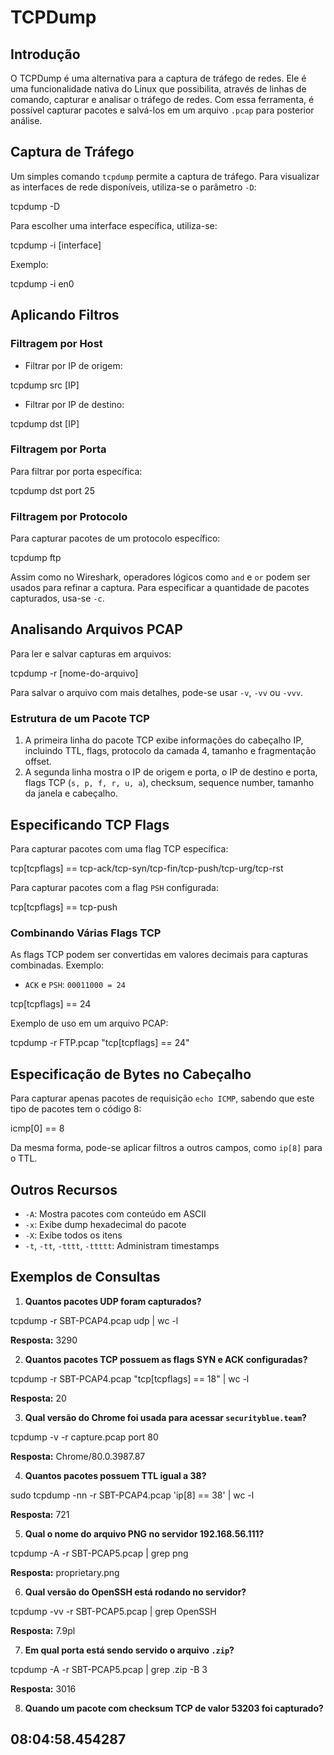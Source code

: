 # **TCPDump**

## **Introdução**

O TCPDump é uma alternativa para a captura de tráfego de redes. Ele é uma funcionalidade nativa do Linux que possibilita, através de linhas de comando, capturar e analisar o tráfego de redes. Com essa ferramenta, é possível capturar pacotes e salvá-los em um arquivo `.pcap` para posterior análise.

## **Captura de Tráfego**

Um simples comando `tcpdump` permite a captura de tráfego. Para visualizar as interfaces de rede disponíveis, utiliza-se o parâmetro `-D`:

tcpdump \-D

Para escolher uma interface específica, utiliza-se:

tcpdump \-i \[interface\]

Exemplo:

tcpdump \-i en0

## **Aplicando Filtros**

### **Filtragem por Host**

* Filtrar por IP de origem:

tcpdump src \[IP\]

* Filtrar por IP de destino:

tcpdump dst \[IP\]

### **Filtragem por Porta**

Para filtrar por porta específica:

tcpdump dst port 25

### **Filtragem por Protocolo**

Para capturar pacotes de um protocolo específico:

tcpdump ftp

Assim como no Wireshark, operadores lógicos como `and` e `or` podem ser usados para refinar a captura. Para especificar a quantidade de pacotes capturados, usa-se `-c`.

## **Analisando Arquivos PCAP**

Para ler e salvar capturas em arquivos:

tcpdump \-r \[nome-do-arquivo\]

Para salvar o arquivo com mais detalhes, pode-se usar `-v`, `-vv` ou `-vvv`.

### **Estrutura de um Pacote TCP**

1. A primeira linha do pacote TCP exibe informações do cabeçalho IP, incluindo TTL, flags, protocolo da camada 4, tamanho e fragmentação offset.  
2. A segunda linha mostra o IP de origem e porta, o IP de destino e porta, flags TCP (`s, p, f, r, u, a`), checksum, sequence number, tamanho da janela e cabeçalho.

## **Especificando TCP Flags**

Para capturar pacotes com uma flag TCP específica:

tcp\[tcpflags\] \== tcp-ack/tcp-syn/tcp-fin/tcp-push/tcp-urg/tcp-rst

Para capturar pacotes com a flag `PSH` configurada:

tcp\[tcpflags\] \== tcp-push

### **Combinando Várias Flags TCP**

As flags TCP podem ser convertidas em valores decimais para capturas combinadas. Exemplo:

* `ACK` e `PSH`: `00011000 = 24`

tcp\[tcpflags\] \== 24

Exemplo de uso em um arquivo PCAP:

tcpdump \-r FTP.pcap "tcp\[tcpflags\] \== 24"

## **Especificação de Bytes no Cabeçalho**

Para capturar apenas pacotes de requisição `echo ICMP`, sabendo que este tipo de pacotes tem o código 8:

icmp\[0\] \== 8

Da mesma forma, pode-se aplicar filtros a outros campos, como `ip[8]` para o TTL.

## **Outros Recursos**

* `-A`: Mostra pacotes com conteúdo em ASCII  
* `-x`: Exibe dump hexadecimal do pacote  
* `-X`: Exibe todos os itens  
* `-t`, `-tt`, `-tttt`, `-ttttt`: Administram timestamps

## **Exemplos de Consultas**

1. **Quantos pacotes UDP foram capturados?**

tcpdump \-r SBT-PCAP4.pcap udp | wc \-l

**Resposta:** 3290

2. **Quantos pacotes TCP possuem as flags SYN e ACK configuradas?**

tcpdump \-r SBT-PCAP4.pcap "tcp\[tcpflags\] \== 18" | wc \-l

**Resposta:** 20

3. **Qual versão do Chrome foi usada para acessar `securityblue.team`?**

tcpdump \-v \-r capture.pcap port 80

**Resposta:** Chrome/80.0.3987.87

4. **Quantos pacotes possuem TTL igual a 38?**

sudo tcpdump \-nn \-r SBT-PCAP4.pcap 'ip\[8\] \== 38' | wc \-l

**Resposta:** 721

5. **Qual o nome do arquivo PNG no servidor 192.168.56.111?**

tcpdump \-A \-r SBT-PCAP5.pcap | grep png

**Resposta:** proprietary.png

6. **Qual versão do OpenSSH está rodando no servidor?**

tcpdump \-vv \-r SBT-PCAP5.pcap | grep OpenSSH

**Resposta:** 7.9pl

7. **Em qual porta está sendo servido o arquivo `.zip`?**

tcpdump \-A \-r SBT-PCAP5.pcap | grep .zip \-B 3

**Resposta:** 3016

8. **Quando um pacote com checksum TCP de valor 53203 foi capturado?**

08:04:58.454287  
---

